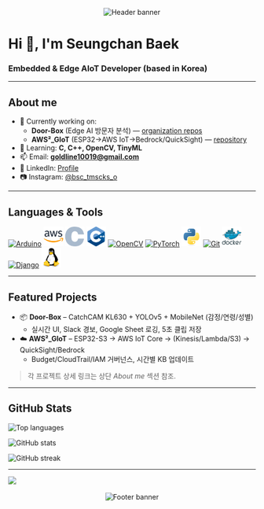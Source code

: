 <!-- ===== 헤더 배너 ===== -->
<p align="center">
  <img
    src="https://capsule-render.vercel.app/api?type=waving&color=gradient&customColorList=10&height=200&text=Seungchan's%20AIoT%20GITHUB&fontSize=50&animation=twinkling&fontAlign=68&fontAlignY=36"
    alt="Header banner"
  />
</p>

<!-- ===== 프로필 타이틀 ===== -->
<h1 align="left">Hi 👋, I'm Seungchan Baek</h1>
<h3 align="left">Embedded & Edge AIoT Developer (based in Korea)</h3>

---

## About me
- 🔭 Currently working on:  
  - **Door-Box** (Edge AI 방문자 분석) — <a href="https://github.com/orgs/Catch-Crime/repositories">organization repos</a>  
  - **AWS²_GIoT** (ESP32→AWS IoT→Bedrock/QuickSight) — <a href="https://github.com/mangodetective/AWS2_GIOT_FULL">repository</a>
- 🌱 Learning: **C, C++, OpenCV, TinyML**
- 📫 Email: **goldline10019@gmail.com**
- 🔗 LinkedIn: <a href="https://www.linkedin.com/in/%EC%8A%B9%EC%B0%AC-%EB%B0%B1-a548a0355/">Profile</a>  
- 📷 Instagram: <a href="https://instagram.com/bsc_tmscks_o">@bsc_tmscks_o</a>

---

## Languages & Tools
<p>
  <a href="https://www.arduino.cc/"><img src="https://cdn.worldvectorlogo.com/logos/arduino-1.svg" width="40" height="40" alt="Arduino"></a>
  <a href="https://aws.amazon.com"><img src="https://raw.githubusercontent.com/devicons/devicon/master/icons/amazonwebservices/amazonwebservices-original-wordmark.svg" width="40" height="40" alt="AWS"></a>
  <a href="https://www.cprogramming.com/"><img src="https://raw.githubusercontent.com/devicons/devicon/master/icons/c/c-original.svg" width="40" height="40" alt="C"></a>
  <a href="https://www.w3schools.com/cpp/"><img src="https://raw.githubusercontent.com/devicons/devicon/master/icons/cplusplus/cplusplus-original.svg" width="40" height="40" alt="C++"></a>
  <a href="https://opencv.org/"><img src="https://www.vectorlogo.zone/logos/opencv/opencv-icon.svg" width="40" height="40" alt="OpenCV"></a>
  <a href="https://pytorch.org/"><img src="https://www.vectorlogo.zone/logos/pytorch/pytorch-icon.svg" width="40" height="40" alt="PyTorch"></a>
  <a href="https://www.python.org"><img src="https://raw.githubusercontent.com/devicons/devicon/master/icons/python/python-original.svg" width="40" height="40" alt="Python"></a>
  <a href="https://git-scm.com/"><img src="https://www.vectorlogo.zone/logos/git-scm/git-scm-icon.svg" width="40" height="40" alt="Git"></a>
  <a href="https://www.docker.com/"><img src="https://raw.githubusercontent.com/devicons/devicon/master/icons/docker/docker-original-wordmark.svg" width="40" height="40" alt="Docker"></a>
  <a href="https://www.djangoproject.com/"><img src="https://cdn.worldvectorlogo.com/logos/django.svg" width="40" height="40" alt="Django"></a>
  <a href="https://www.linux.org/"><img src="https://raw.githubusercontent.com/devicons/devicon/master/icons/linux/linux-original.svg" width="40" height="40" alt="Linux"></a>
</p>

---

## Featured Projects
- 📦 **Door-Box** – CatchCAM KL630 + YOLOv5 + MobileNet (감정/연령/성별)  
  - 실시간 UI, Slack 경보, Google Sheet 로깅, 5초 클립 저장
- ☁️ **AWS²_GIoT** – ESP32-S3 → AWS IoT Core → (Kinesis/Lambda/S3) → QuickSight/Bedrock  
  - Budget/CloudTrail/IAM 거버넌스, 시간별 KB 업데이트

> 각 프로젝트 상세 링크는 상단 *About me* 섹션 참조.

---

## GitHub Stats
<p align="left">
  <img src="https://github-readme-stats.vercel.app/api/top-langs?username=kairos1228&show_icons=true&layout=compact" alt="Top languages" />
</p>
<p align="left">
  <img src="https://github-readme-stats.vercel.app/api?username=kairos1228&show_icons=true" alt="GitHub stats" />
</p>
<p align="left">
  <img src="https://github-readme-streak-stats.herokuapp.com/?user=kairos1228" alt="GitHub streak" />
</p>

---

</p> <img src="https://github.com/user-attachments/assets/b569633a-1565-46b6-b067-e62f04ee23a0"/> </p>

<!-- ===== 푸터 배너 ===== -->
<p align="center">
  <img src="https://capsule-render.vercel.app/api?type=waving&color=BCCDC9&height=100&section=footer" alt="Footer banner" />
</p>
